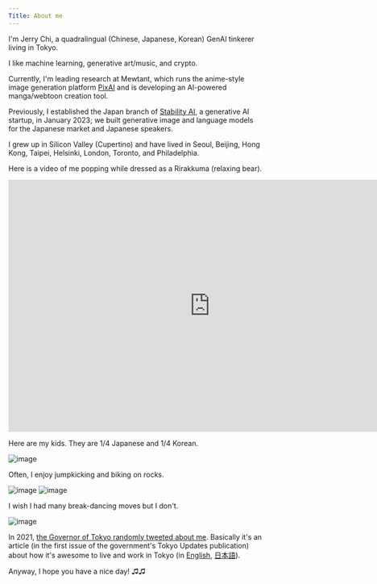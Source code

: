 ```yaml
---
Title: About me
---
```


I'm Jerry Chi, a quadralingual (Chinese, Japanese, Korean) GenAI tinkerer living in Tokyo.

I like machine learning, generative art/music, and crypto.

Currently, I'm leading research at Mewtant, which runs the anime-style image generation platform [PixAI](https://pixai.art/) and is developing an AI-powered manga/webtoon creation tool. 

Previously, I established the Japan branch of [Stability AI](https://stability.ai/), a generative AI startup, in January 2023; we built generative image and language models for the Japanese market and Japanese speakers.

I grew up in Silicon Valley (Cupertino) and have lived in Seoul, Beijing, Hong Kong, Taipei, Helsinki, London, Toronto, and Philadelphia.

Here is a video of me popping while dressed as a Rirakkuma (relaxing bear).

<div class="youtube" align="center">
<iframe width="800" height="500" src="https://www.youtube.com/embed/8PxEFti645A" frameborder="0"></iframe>
</div>

Here are my kids. They are 1/4 Japanese and 1/4 Korean. 

![image]({static}/images/kids.jpg)

Often, I enjoy jumpkicking and biking on rocks.

![image]({static}/images/jumpkick.jpeg)
![image]({static}/images/biking.jpeg)

I wish I had many break-dancing moves but I don't.

![image]({static}/images/breakdance.jpeg)

In 2021, [the Governor of Tokyo randomly tweeted about me](https://twitter.com/ecoyuri/status/1397901710547251203). Basically it's an article (in the first issue of the government's Tokyo Updates publication) about how it's awesome to live and work in Tokyo (in [English](https://www.tokyoupdates.metro.tokyo.lg.jp/en/post-219/), [日本語](https://www.tokyoupdates.metro.tokyo.lg.jp/post-224/)). 

Anyway, I hope you have a nice day! ♫♫

